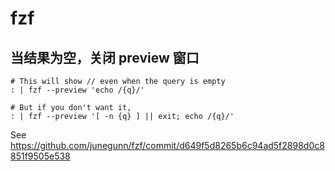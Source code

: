 # fzf

## 当结果为空，关闭 preview 窗口

```
# This will show // even when the query is empty
: | fzf --preview 'echo /{q}/'

# But if you don't want it,
: | fzf --preview '[ -n {q} ] || exit; echo /{q}/'
```

See https://github.com/junegunn/fzf/commit/d649f5d8265b6c94ad5f2898d0c8851f9505e538
